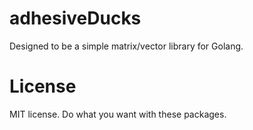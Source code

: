 adhesiveDucks
=============
Designed to be a simple matrix/vector library for Golang.

# License

MIT license. Do what you want with these packages.

